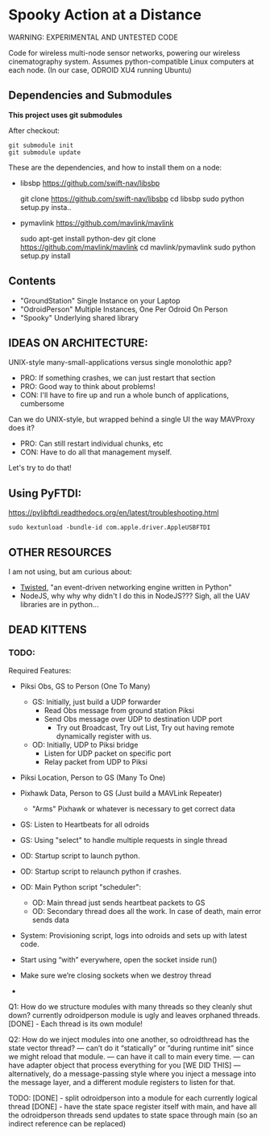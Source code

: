 # Spooky Action at a Distance

WARNING: EXPERIMENTAL AND UNTESTED CODE

Code for wireless multi-node sensor networks, powering our wireless cinematography system.
Assumes python-compatible Linux computers at each node. (In our case, ODROID XU4 running Ubuntu)

## Dependencies and Submodules

**This project uses git submodules**

After checkout:

	git submodule init
	git submodule update

These are the dependencies, and how to install them on a node:

- libsbp https://github.com/swift-nav/libsbp

	git clone https://github.com/swift-nav/libsbp
	cd libsbp
	sudo python setup.py insta..

- pymavlink https://github.com/mavlink/mavlink

	sudo apt-get install python-dev
	git clone https://github.com/mavlink/mavlink
	cd mavlink/pymavlink
	sudo python setup.py install



## Contents

- "GroundStation" Single Instance on your Laptop
- "OdroidPerson" Multiple Instances, One Per Odroid On Person
- "Spooky" Underlying shared library

## IDEAS ON ARCHITECTURE:

UNIX-style many-small-applications versus single monolothic app?

- PRO: If something crashes, we can just restart that section
- PRO: Good way to think about problems!
- CON: I'll have to fire up and run a whole bunch of applications, cumbersome

Can we do UNIX-style, but wrapped behind a single UI the way MAVProxy does it?

- PRO: Can still restart individual chunks, etc
- CON: Have to do all that management myself.

Let's try to do that!

## Using PyFTDI:

https://pylibftdi.readthedocs.org/en/latest/troubleshooting.html

	sudo kextunload -bundle-id com.apple.driver.AppleUSBFTDI

## OTHER RESOURCES 

I am not using, but am curious about:

- [Twisted](https://twistedmatrix.com/trac/), "an event-driven networking engine written in Python"
- NodeJS, why why why didn't I do this in NodeJS??? Sigh, all the UAV libraries are in python...


## DEAD KITTENS




### TODO:


Required Features:
- Piksi Obs, GS to Person (One To Many)
	- GS: Initially, just build a UDP forwarder
		- Read Obs message from ground station Piksi
		- Send Obs message over UDP to destination UDP port
			- Try out Broadcast, Try out List, Try out having remote dynamically register with us.
	- OD: Initially, UDP to Piksi bridge
		- Listen for UDP packet on specific port
		- Relay packet from UDP to Piksi
- Piksi Location, Person to GS (Many To One)
- Pixhawk Data, Person to GS (Just build a MAVLink Repeater)
	- "Arms" Pixhawk or whatever is necessary to get correct data 


- GS: Listen to Heartbeats for all odroids
- GS: Using "select" to handle multiple requests in single thread
- OD: Startup script to launch python.
- OD: Startup script to relaunch python if crashes.
- OD: Main Python script "scheduler":
	- OD: Main thread just sends heartbeat packets to GS
	- OD: Secondary thread does all the work. In case of death, main error sends data 
- System: Provisioning script, logs into odroids and sets up with latest code.


- Start using “with” everywhere, open the socket inside run()
- Make sure we’re closing sockets when we destroy thread
- 

Q1: How do we structure modules with many threads so they cleanly shut down? currently odroidperson module is ugly and leaves orphaned threads.
[DONE] - Each thread is its own module!

Q2: How do we inject modules into one another, so odroidthread has the state vector thread?
— can’t do it “statically” or “during runtime init” since we might reload that module.
— can have it call to main every time.
— can have adapter object that process everything for you
[WE DID THIS] — alternatively, do a message-passing style where you inject a message into the message layer, and a different module registers to listen for that.

TODO:
[DONE] - split odroidperson into a module for each currently logical thread
[DONE] - have the state space register itself with main, and have all the odroidperson threads send updates to state space through main (so an indirect reference can be replaced)

